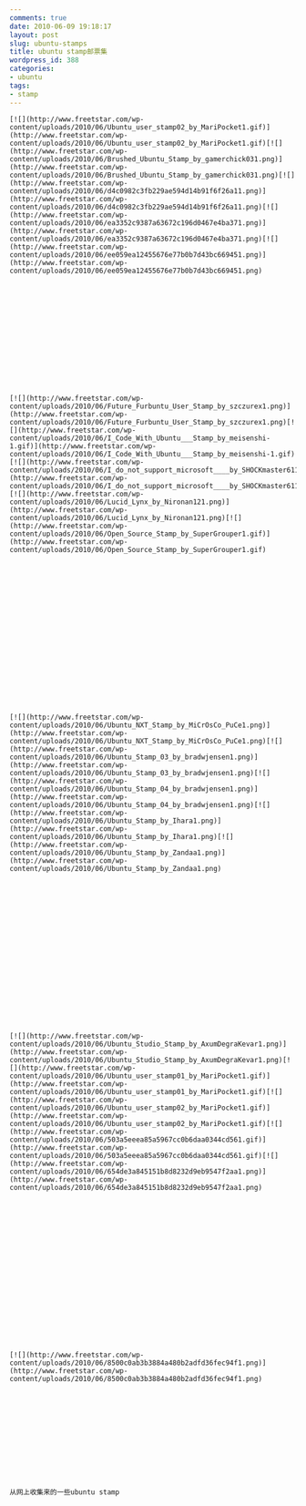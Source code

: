 ```yaml
---
comments: true
date: 2010-06-09 19:18:17
layout: post
slug: ubuntu-stamps
title: ubuntu stamp邮票集
wordpress_id: 388
categories:
- ubuntu
tags:
- stamp
---
```



	[![](http://www.freetstar.com/wp-content/uploads/2010/06/Ubuntu_user_stamp02_by_MariPocket1.gif)](http://www.freetstar.com/wp-content/uploads/2010/06/Ubuntu_user_stamp02_by_MariPocket1.gif)[![](http://www.freetstar.com/wp-content/uploads/2010/06/Brushed_Ubuntu_Stamp_by_gamerchick031.png)](http://www.freetstar.com/wp-content/uploads/2010/06/Brushed_Ubuntu_Stamp_by_gamerchick031.png)[![](http://www.freetstar.com/wp-content/uploads/2010/06/d4c0982c3fb229ae594d14b91f6f26a11.png)](http://www.freetstar.com/wp-content/uploads/2010/06/d4c0982c3fb229ae594d14b91f6f26a11.png)[![](http://www.freetstar.com/wp-content/uploads/2010/06/ea3352c9387a63672c196d0467e4ba371.png)](http://www.freetstar.com/wp-content/uploads/2010/06/ea3352c9387a63672c196d0467e4ba371.png)[![](http://www.freetstar.com/wp-content/uploads/2010/06/ee059ea12455676e77b0b7d43bc669451.png)](http://www.freetstar.com/wp-content/uploads/2010/06/ee059ea12455676e77b0b7d43bc669451.png)  

	 






	 






	[![](http://www.freetstar.com/wp-content/uploads/2010/06/Future_Furbuntu_User_Stamp_by_szczurex1.png)](http://www.freetstar.com/wp-content/uploads/2010/06/Future_Furbuntu_User_Stamp_by_szczurex1.png)[![](http://www.freetstar.com/wp-content/uploads/2010/06/I_Code_With_Ubuntu___Stamp_by_meisenshi-1.gif)](http://www.freetstar.com/wp-content/uploads/2010/06/I_Code_With_Ubuntu___Stamp_by_meisenshi-1.gif)[![](http://www.freetstar.com/wp-content/uploads/2010/06/I_do_not_support_microsoft____by_SHOCKmaster611.png)](http://www.freetstar.com/wp-content/uploads/2010/06/I_do_not_support_microsoft____by_SHOCKmaster611.png)[![](http://www.freetstar.com/wp-content/uploads/2010/06/Lucid_Lynx_by_Nironan121.png)](http://www.freetstar.com/wp-content/uploads/2010/06/Lucid_Lynx_by_Nironan121.png)[![](http://www.freetstar.com/wp-content/uploads/2010/06/Open_Source_Stamp_by_SuperGrouper1.gif)](http://www.freetstar.com/wp-content/uploads/2010/06/Open_Source_Stamp_by_SuperGrouper1.gif)






	 






	 






	[![](http://www.freetstar.com/wp-content/uploads/2010/06/Ubuntu_NXT_Stamp_by_MiCrOsCo_PuCe1.png)](http://www.freetstar.com/wp-content/uploads/2010/06/Ubuntu_NXT_Stamp_by_MiCrOsCo_PuCe1.png)[![](http://www.freetstar.com/wp-content/uploads/2010/06/Ubuntu_Stamp_03_by_bradwjensen1.png)](http://www.freetstar.com/wp-content/uploads/2010/06/Ubuntu_Stamp_03_by_bradwjensen1.png)[![](http://www.freetstar.com/wp-content/uploads/2010/06/Ubuntu_Stamp_04_by_bradwjensen1.png)](http://www.freetstar.com/wp-content/uploads/2010/06/Ubuntu_Stamp_04_by_bradwjensen1.png)[![](http://www.freetstar.com/wp-content/uploads/2010/06/Ubuntu_Stamp_by_Ihara1.png)](http://www.freetstar.com/wp-content/uploads/2010/06/Ubuntu_Stamp_by_Ihara1.png)[![](http://www.freetstar.com/wp-content/uploads/2010/06/Ubuntu_Stamp_by_Zandaa1.png)](http://www.freetstar.com/wp-content/uploads/2010/06/Ubuntu_Stamp_by_Zandaa1.png)






	 






	 






	[![](http://www.freetstar.com/wp-content/uploads/2010/06/Ubuntu_Studio_Stamp_by_AxumDegraKevar1.png)](http://www.freetstar.com/wp-content/uploads/2010/06/Ubuntu_Studio_Stamp_by_AxumDegraKevar1.png)[![](http://www.freetstar.com/wp-content/uploads/2010/06/Ubuntu_user_stamp01_by_MariPocket1.gif)](http://www.freetstar.com/wp-content/uploads/2010/06/Ubuntu_user_stamp01_by_MariPocket1.gif)[![](http://www.freetstar.com/wp-content/uploads/2010/06/Ubuntu_user_stamp02_by_MariPocket1.gif)](http://www.freetstar.com/wp-content/uploads/2010/06/Ubuntu_user_stamp02_by_MariPocket1.gif)[![](http://www.freetstar.com/wp-content/uploads/2010/06/503a5eeea85a5967cc0b6daa0344cd561.gif)](http://www.freetstar.com/wp-content/uploads/2010/06/503a5eeea85a5967cc0b6daa0344cd561.gif)[![](http://www.freetstar.com/wp-content/uploads/2010/06/654de3a845151b8d8232d9eb9547f2aa1.png)](http://www.freetstar.com/wp-content/uploads/2010/06/654de3a845151b8d8232d9eb9547f2aa1.png)






	 






	 






	[![](http://www.freetstar.com/wp-content/uploads/2010/06/8500c0ab3b3884a480b2adfd36fec94f1.png)](http://www.freetstar.com/wp-content/uploads/2010/06/8500c0ab3b3884a480b2adfd36fec94f1.png)






	 






	从网上收集来的一些ubuntu stamp






	 





